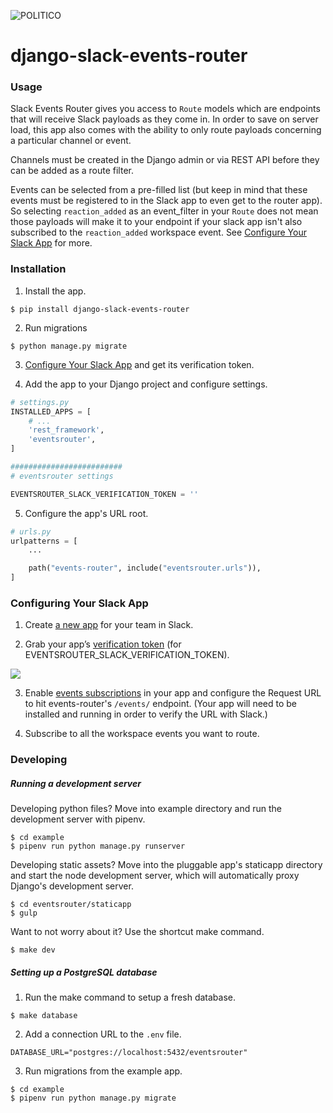 ![POLITICO](https://rawgithub.com/The-Politico/src/master/images/logo/badge.png)

# django-slack-events-router

### Usage
Slack Events Router gives you access to `Route` models which are endpoints that will receive Slack payloads as they come in. In order to save on server load, this app also comes with the ability to only route payloads concerning a particular channel or event.

Channels must be created in the Django admin or via REST API before they can be added as a route filter.

Events can be selected from a pre-filled list (but keep in mind that these events must be registered to in the Slack app to even get to the router app). So selecting `reaction_added` as an event_filter in your `Route` does not mean those payloads will make it to your endpoint if your slack app isn't also subscribed to the `reaction_added` workspace event. See [Configure Your Slack App](#configure-your-slack-app) for more.

### Installation

1. Install the app.

  ```
  $ pip install django-slack-events-router
  ```

2. Run migrations
  ```
  $ python manage.py migrate
  ```

3. [Configure Your Slack App](#configure-your-slack-app) and get its verification token.

4. Add the app to your Django project and configure settings.

  ```python
  # settings.py
  INSTALLED_APPS = [
      # ...
      'rest_framework',
      'eventsrouter',
  ]

  #########################
  # eventsrouter settings

  EVENTSROUTER_SLACK_VERIFICATION_TOKEN = ''
  ```

5. Configure the app's URL root.

  ```python
  # urls.py
  urlpatterns = [
      ...

      path("events-router", include("eventsrouter.urls")),
  ]
  ```

### Configuring Your Slack App

1. Create [a new app](https://api.slack.com/slack-apps) for your team in Slack.

2. Grab your app’s [verification token](https://api.slack.com/docs/token-types#verification_tokens) (for EVENTSROUTER_SLACK_VERIFICATION_TOKEN).

![](https://django-slackchat-serializer.readthedocs.io/en/latest/_images/verification.png)

3. Enable [events subscriptions](https://api.slack.com/events-api) in your app and configure the Request URL to hit events-router's `/events/` endpoint. (Your app will need to be installed and running in order to verify the URL with Slack.)

4. Subscribe to all the workspace events you want to route.

### Developing

##### Running a development server

Developing python files? Move into example directory and run the development server with pipenv.

  ```
  $ cd example
  $ pipenv run python manage.py runserver
  ```

Developing static assets? Move into the pluggable app's staticapp directory and start the node development server, which will automatically proxy Django's development server.

  ```
  $ cd eventsrouter/staticapp
  $ gulp
  ```

Want to not worry about it? Use the shortcut make command.

  ```
  $ make dev
  ```

##### Setting up a PostgreSQL database

1. Run the make command to setup a fresh database.

  ```
  $ make database
  ```

2. Add a connection URL to the `.env` file.

  ```
  DATABASE_URL="postgres://localhost:5432/eventsrouter"
  ```

3. Run migrations from the example app.

  ```
  $ cd example
  $ pipenv run python manage.py migrate
  ```
